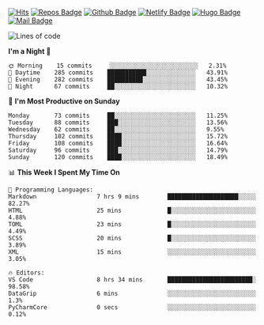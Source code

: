 

[![Hits](https://hits.seeyoufarm.com/api/count/incr/badge.svg?url=https%3A%2F%2Fgithub.com/sangm1n)](https://hits.seeyoufarm.com) 
[![Repos Badge](https://badges.pufler.dev/repos/sangm1n)](https://badges.pufler.dev)
[![Github Badge](http://img.shields.io/badge/-github-black?style=flat-square&logo=github&logoColor=white&link=https:https://github.com/sangm1n/)](https://github.com/sangm1n/)
[![Netlify Badge](https://img.shields.io/badge/-TIL-00C7B7?style=flat-square&logo=Netlify&logoColor=white&link=https://sangminlog.netlify.com)](https://sangminlog.netlify.com)
[![Hugo Badge](https://img.shields.io/badge/-techblog-FF4088?style=flat-square&logo=Hugo&logoColor=white&link=https://sangm1n.github.io)](https://sangm1n.github.io)
[![Mail Badge](http://img.shields.io/badge/-mail-D14836?style=flat-square&logo=Gmail&logoColor=white&link=mailto:dltkd96als@naver.com)](mailto:dltkd96als@naver.com/)

<!--START_SECTION:waka-->
![Lines of code](https://img.shields.io/badge/From%20Hello%20World%20I%27ve%20Written-2.4%20million%20lines%20of%20code-blue)

**I'm a Night 🦉** 

```text
🌞 Morning    15 commits     ░░░░░░░░░░░░░░░░░░░░░░░░░   2.31% 
🌆 Daytime    285 commits    ███████████░░░░░░░░░░░░░░   43.91% 
🌃 Evening    282 commits    ██████████░░░░░░░░░░░░░░░   43.45% 
🌙 Night      67 commits     ██░░░░░░░░░░░░░░░░░░░░░░░   10.32%

```
📅 **I'm Most Productive on Sunday** 

```text
Monday       73 commits     ██░░░░░░░░░░░░░░░░░░░░░░░   11.25% 
Tuesday      88 commits     ███░░░░░░░░░░░░░░░░░░░░░░   13.56% 
Wednesday    62 commits     ██░░░░░░░░░░░░░░░░░░░░░░░   9.55% 
Thursday     102 commits    ████░░░░░░░░░░░░░░░░░░░░░   15.72% 
Friday       108 commits    ████░░░░░░░░░░░░░░░░░░░░░   16.64% 
Saturday     96 commits     ███░░░░░░░░░░░░░░░░░░░░░░   14.79% 
Sunday       120 commits    ████░░░░░░░░░░░░░░░░░░░░░   18.49%

```


📊 **This Week I Spent My Time On** 

```text
💬 Programming Languages: 
Markdown                 7 hrs 9 mins        ████████████████████░░░░░   82.27% 
HTML                     25 mins             █░░░░░░░░░░░░░░░░░░░░░░░░   4.88% 
TOML                     23 mins             █░░░░░░░░░░░░░░░░░░░░░░░░   4.49% 
SCSS                     20 mins             █░░░░░░░░░░░░░░░░░░░░░░░░   3.89% 
XML                      15 mins             ░░░░░░░░░░░░░░░░░░░░░░░░░   3.05%

🔥 Editors: 
VS Code                  8 hrs 34 mins       ████████████████████████░   98.58% 
DataGrip                 6 mins              ░░░░░░░░░░░░░░░░░░░░░░░░░   1.3% 
PyCharmCore              0 secs              ░░░░░░░░░░░░░░░░░░░░░░░░░   0.12%

```


<!--END_SECTION:waka-->


<!--
**sangm1n/sangm1n** is a ✨ _special_ ✨ repository because its `README.md` (this file) appears on your GitHub profile.

Here are some ideas to get you started:

- 🔭 I’m currently working on ...
- 🌱 I’m currently learning ...
- 👯 I’m looking to collaborate on ...
- 🤔 I’m looking for help with ...
- 💬 Ask me about ...
- 📫 How to reach me: ...
- 😄 Pronouns: ...
- ⚡ Fun fact: ...

https://shields.io/
-->


